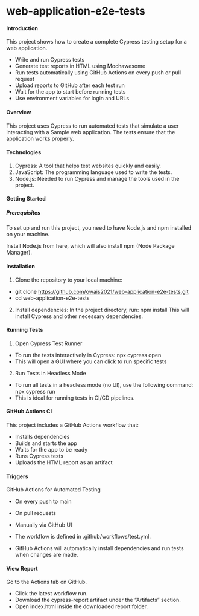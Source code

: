 # web-application-e2e-tests

#### Introduction
This project shows how to create a complete Cypress testing setup for a web application.

- Write and run Cypress tests
- Generate test reports in HTML using Mochawesome
- Run tests automatically using GitHub Actions on every push or pull request
- Upload reports to GitHub after each test run
- Wait for the app to start before running tests
- Use environment variables for login and URLs

#### Overview
This project uses Cypress to run automated tests that simulate a user interacting with a Sample web application. The tests ensure that the application works properly.

#### Technologies

1. Cypress: A tool that helps test websites quickly and easily.
2. JavaScript: The programming language used to write the tests.
3. Node.js: Needed to run Cypress and manage the tools used in the project.
   
#### Getting Started
##### Prerequisites
To set up and run this project, you need to have Node.js and npm installed on your machine.

Install Node.js from here, which will also install npm (Node Package Manager).

#### Installation
1. Clone the repository to your local machine:

- git clone https://github.com/owais2021/web-application-e2e-tests.git
- cd web-application-e2e-tests

2. Install dependencies:
In the project directory, run: npm install
This will install Cypress and other necessary dependencies.

#### Running Tests
1. Open Cypress Test Runner
- To run the tests interactively in Cypress: npx cypress open
- This will open a GUI where you can click to run specific tests

2. Run Tests in Headless Mode
- To run all tests in a headless mode (no UI), use the following command: npx cypress run
- This is ideal for running tests in CI/CD pipelines.

#### GitHub Actions CI
This project includes a GitHub Actions workflow that:

- Installs dependencies
- Builds and starts the app
- Waits for the app to be ready
- Runs Cypress tests
- Uploads the HTML report as an artifact
  
#### Triggers
GitHub Actions for Automated Testing

- On every push to main
- On pull requests
- Manually via GitHub UI

- The workflow is defined in .github/workflows/test.yml.
- GitHub Actions will automatically install dependencies and run tests when changes are made.

#### View Report
Go to the Actions tab on GitHub.

- Click the latest workflow run.
- Download the cypress-report artifact under the “Artifacts” section.
- Open index.html inside the downloaded report folder.

